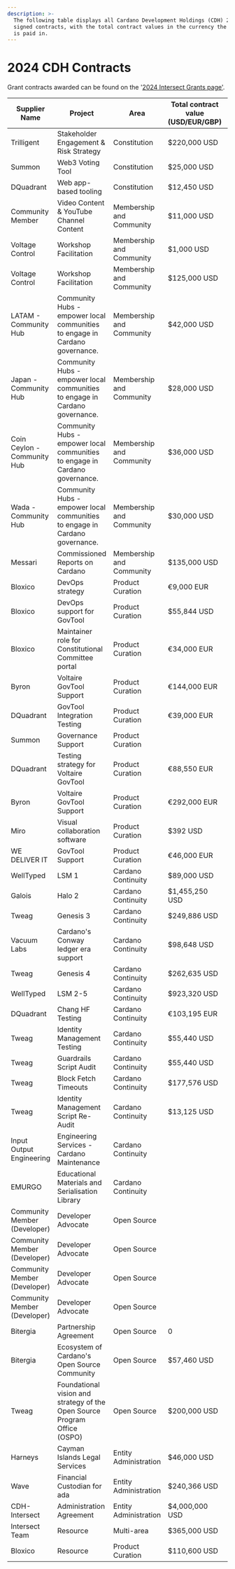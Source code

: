 ```yaml
---
description: >-
  The following table displays all Cardano Development Holdings (CDH) 2024
  signed contracts, with the total contract values in the currency the supplier
  is paid in.
---
```


# 2024 CDH Contracts

Grant contracts awarded can be found on the '[2024 Intersect Grants page'](https://docs.intersectmbo.org/intersect-operational-services/2024-intersect-grants).

<table><thead><tr><th width="153">Supplier Name</th><th width="177">Project</th><th width="159">Area</th><th width="152">Total contract value (USD/EUR/GBP)</th><th width="133">Total contract value (ADA)</th><th>Status </th></tr></thead><tbody><tr><td>Trilligent</td><td>Stakeholder Engagement &#x26; Risk Strategy</td><td>Constitution</td><td>$220,000 USD</td><td></td><td>In progress</td></tr><tr><td>Summon</td><td>Web3 Voting Tool</td><td>Constitution</td><td>$25,000 USD</td><td></td><td>Complete</td></tr><tr><td>DQuadrant</td><td>Web app-based tooling</td><td>Constitution</td><td>$12,450 USD</td><td></td><td>Complete</td></tr><tr><td>Community Member</td><td>Video Content &#x26; YouTube Channel Content </td><td>Membership and Community</td><td>$11,000 USD</td><td></td><td>Closed</td></tr><tr><td>Voltage Control</td><td>Workshop Facilitation</td><td>Membership and Community</td><td>$1,000 USD</td><td></td><td>Complete</td></tr><tr><td>Voltage Control</td><td>Workshop Facilitation</td><td>Membership and Community</td><td>$125,000 USD</td><td></td><td>Complete</td></tr><tr><td>LATAM - Community Hub</td><td>Community Hubs - empower local communities to engage in Cardano governance.</td><td>Membership and Community</td><td>$42,000 USD</td><td></td><td>Complete</td></tr><tr><td>Japan - Community Hub</td><td>Community Hubs - empower local communities to engage in Cardano governance.</td><td>Membership and Community</td><td>$28,000 USD</td><td></td><td>Complete</td></tr><tr><td>Coin Ceylon - Community Hub</td><td>Community Hubs - empower local communities to engage in Cardano governance.</td><td>Membership and Community</td><td>$36,000 USD</td><td></td><td>Complete</td></tr><tr><td>Wada - Community Hub</td><td>Community Hubs - empower local communities to engage in Cardano governance.</td><td>Membership and Community</td><td>$30,000 USD</td><td></td><td>Complete</td></tr><tr><td>Messari</td><td>Commissioned Reports on Cardano</td><td>Membership and Community</td><td>$135,000 USD</td><td></td><td>Complete</td></tr><tr><td>Bloxico</td><td>DevOps strategy</td><td>Product Curation</td><td>€9,000 EUR</td><td></td><td>Complete</td></tr><tr><td>Bloxico </td><td>DevOps support for GovTool</td><td>Product Curation</td><td>$55,844 USD</td><td></td><td>Complete</td></tr><tr><td>Bloxico</td><td>Maintainer role for Constitutional Committee portal</td><td>Product Curation</td><td>€34,000 EUR</td><td></td><td>Complete</td></tr><tr><td>Byron</td><td>Voltaire GovTool Support</td><td>Product Curation</td><td>€144,000 EUR</td><td></td><td>Complete</td></tr><tr><td>DQuadrant </td><td>GovTool Integration Testing</td><td>Product Curation</td><td>€39,000 EUR</td><td></td><td>Complete</td></tr><tr><td>Summon</td><td>Governance Support  </td><td>Product Curation</td><td></td><td>₳137,000 ADA</td><td>Complete</td></tr><tr><td>DQuadrant </td><td>Testing strategy for Voltaire GovTool</td><td>Product Curation</td><td>€88,550 EUR</td><td></td><td>Complete</td></tr><tr><td>Byron</td><td>Voltaire GovTool Support</td><td>Product Curation</td><td>€292,000 EUR</td><td></td><td>Complete</td></tr><tr><td>Miro</td><td>Visual collaboration software</td><td>Product Curation</td><td>$392 USD</td><td></td><td>Complete</td></tr><tr><td>WE DELIVER IT</td><td>GovTool Support</td><td>Product Curation</td><td>€46,000 EUR</td><td></td><td>Complete</td></tr><tr><td>WellTyped</td><td>LSM 1</td><td>Cardano Continuity</td><td>$89,000 USD</td><td></td><td>Complete</td></tr><tr><td>Galois</td><td>Halo 2</td><td>Cardano Continuity</td><td>$1,455,250 USD</td><td></td><td>Complete</td></tr><tr><td>Tweag</td><td>Genesis 3</td><td>Cardano Continuity</td><td>$249,886 USD</td><td></td><td>Complete</td></tr><tr><td>Vacuum Labs</td><td>Cardano's Conway ledger era support</td><td>Cardano Continuity</td><td>$98,648 USD</td><td></td><td>Complete</td></tr><tr><td>Tweag</td><td>Genesis 4</td><td>Cardano Continuity</td><td>$262,635 USD</td><td></td><td>Complete</td></tr><tr><td>WellTyped</td><td>LSM 2-5</td><td>Cardano Continuity</td><td>$923,320 USD</td><td></td><td>Complete</td></tr><tr><td>DQuadrant</td><td>Chang HF Testing</td><td>Cardano Continuity</td><td>€103,195 EUR</td><td></td><td>Complete</td></tr><tr><td>Tweag</td><td>Identity Management Testing</td><td>Cardano Continuity</td><td>$55,440 USD</td><td></td><td>Complete</td></tr><tr><td>Tweag</td><td>Guardrails Script Audit</td><td>Cardano Continuity</td><td>$55,440 USD</td><td></td><td>Complete</td></tr><tr><td>Tweag</td><td>Block Fetch Timeouts</td><td>Cardano Continuity</td><td>$177,576 USD</td><td></td><td>Complete</td></tr><tr><td>Tweag</td><td>Identity Management Script Re-Audit</td><td>Cardano Continuity</td><td>$13,125 USD</td><td></td><td>Complete</td></tr><tr><td>Input Output Engineering</td><td>Engineering Services - Cardano Maintenance</td><td>Cardano Continuity</td><td></td><td>₳31,500,000 ADA</td><td>Complete</td></tr><tr><td>EMURGO</td><td>Educational Materials and Serialisation Library</td><td>Cardano Continuity</td><td></td><td>₳2,700,000 ADA</td><td>Complete</td></tr><tr><td>Community Member (Developer)</td><td>Developer Advocate</td><td>Open Source</td><td></td><td>₳20,330 ADA</td><td>Complete</td></tr><tr><td>Community Member (Developer)</td><td>Developer Advocate</td><td>Open Source</td><td></td><td>₳20,330 ADA</td><td>Complete</td></tr><tr><td>Community Member (Developer)</td><td>Developer Advocate</td><td>Open Source</td><td></td><td>₳20,330 ADA</td><td>Complete</td></tr><tr><td>Community Member (Developer)</td><td>Developer Advocate</td><td>Open Source</td><td></td><td>₳20,330 ADA</td><td>Complete</td></tr><tr><td>Bitergia</td><td>Partnership Agreement</td><td>Open Source</td><td>0</td><td></td><td>Complete</td></tr><tr><td>Bitergia</td><td>Ecosystem of Cardano's Open Source Community</td><td>Open Source</td><td>$57,460 USD</td><td></td><td>Complete</td></tr><tr><td>Tweag</td><td>Foundational vision and strategy of the Open Source Program Office<br>(OSPO)</td><td>Open Source</td><td>$200,000 USD</td><td></td><td>Complete</td></tr><tr><td>Harneys</td><td>Cayman Islands Legal Services</td><td>Entity Administration</td><td>$46,000 USD</td><td></td><td>In Progress</td></tr><tr><td>Wave</td><td>Financial Custodian for ada</td><td>Entity Administration</td><td>$240,366 USD</td><td></td><td>Complete</td></tr><tr><td>CDH-Intersect </td><td>Administration Agreement</td><td>Entity Administration</td><td>$4,000,000 USD</td><td></td><td>Complete</td></tr><tr><td>Intersect Team</td><td>Resource</td><td>Multi-area</td><td>$365,000 USD</td><td></td><td>In Progress</td></tr><tr><td>Bloxico</td><td>Resource</td><td>Product Curation</td><td>$110,600 USD</td><td></td><td>In Progress</td></tr></tbody></table>
